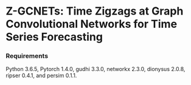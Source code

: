 # Z-GCNETs: Time Zigzags at Graph Convolutional Networks for Time Series Forecasting

### Requirements
Python 3.6.5, Pytorch 1.4.0, gudhi 3.3.0, networkx 2.3.0, dionysus 2.0.8, ripser 0.4.1, and persim 0.1.1.
